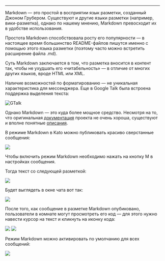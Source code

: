 ***

Markdown — это простой в восприятии язык разметки, созданный Джоном Грубером. Существуют и другие языки разметки (например, вики-разметка), однако по нашему мнению, Markdown превосходит их в удобстве использования.

Простота Markdown способствовала росту его популярности — в настоящее время большинство README-файлов пишутся именно с помощью этого языка разметки (поэтому часто можно встретить расширение файла .md).

Суть Markdown заключается в том, что разметка вносится в контент так, чтобы не ухудшать его «читабельность» — в отличие от многих других языков, вроде HTML или XML.

Наличие возможностей по форматированию — не уникальная характеристика для мессенджера. Еще в Google Talk была встроена поддержка выделения текста:

![GTalk](https://s3.amazonaws.com/kato-share/ac57fe84ea42270951b6f5f4659ce367c22fffdedb0aaf270a14575a3d3a537/clip.png)

Однако Markdown — это куда более мощное средство. Несмотря на то, что оригинальная [документация](http://daringfireball.net/projects/markdown/) проекта не очень хороша, существуют и вполне понятные [описания](https://github.com/fletcher/MultiMarkdown/blob/master/Documentation/Markdown%20Syntax.md).

В режиме Markdown в Kato можно публиковать красиво сверстанные сообщения:

![](https://s3.amazonaws.com/kato-share/faf87cd364ebc679916c4dd6791d4d29b57f515f93ce15b7f0ee89311f88b36/clip.png)

Чтобы включить режим Markdown необходимо нажать на кнопку M в настройках сообщения. 

Тогда текст со следующей разметкой:

![](https://s3.amazonaws.com/kato-share/d752fff0363dc6d6ba5635f1f8097be8b8d39ce440438384be3b8170347e120/clip.png)

Будет выглядеть в окне чата вот так:

![](https://s3.amazonaws.com/kato-share/a633dcf3ac070b57b07c935240825b3c9a57beb63422945171eef4e8d8f62b8/clip.png)

После того, как сообщение в разметке Markdown опубиковано, пользователи в комнате могут просмотреть его код — для этого нужно навести курсор на текст и кликнуть на иконку кода:

![](https://s3.amazonaws.com/kato-share/8591fca088fa273b533755b4fc96052a5ea8ae92468e691a69745e24e8f733f3/clip.png)
![](https://s3.amazonaws.com/kato-share/9099774be4fb2b52aae7e7ed6eb050d9ec0dd7bb1191bd689202a959c50f9473/clip.png)

Режим Markdown можно активировать по умолчанию для всех сообщений:

![](https://s3.amazonaws.com/kato-share/f32505a3d20f16926e582510914fa46573051a89f870b307ce3799267e0c0d5f/clip.png)
